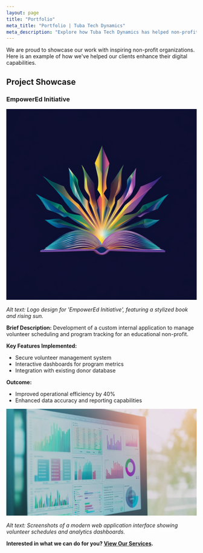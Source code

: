 ```yaml
---
layout: page
title: "Portfolio"
meta_title: "Portfolio | Tuba Tech Dynamics"
meta_description: "Explore how Tuba Tech Dynamics has helped non-profit organizations achieve their goals through innovative technology solutions."
---
```


We are proud to showcase our work with inspiring non-profit organizations. Here is an example of how we've helped our clients enhance their digital capabilities.

## Project Showcase

### EmpowerEd Initiative

![EmpowerEd Initiative Logo](assets/images/empowered-logo.png)

*Alt text: Logo design for 'EmpowerEd Initiative', featuring a stylized book and rising sun.*

**Brief Description:** Development of a custom internal application to manage volunteer scheduling and program tracking for an educational non-profit.

**Key Features Implemented:**

- Secure volunteer management system
- Interactive dashboards for program metrics
- Integration with existing donor database

**Outcome:**

- Improved operational efficiency by 40%
- Enhanced data accuracy and reporting capabilities

![Project Screenshots](assets/images/project-screenshots.png)

*Alt text: Screenshots of a modern web application interface showing volunteer schedules and analytics dashboards.*

**Interested in what we can do for you? [View Our Services](/services).**
